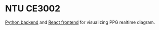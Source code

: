 # NTU CE3002
[Python backend](server) and [React frontend](web-app) for visualizing PPG realtime diagram.
